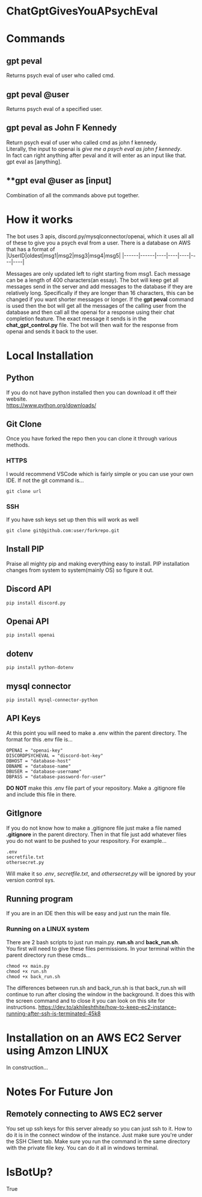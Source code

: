 # ChatGptGivesYouAPsychEval

# Commands
## **gpt peval**  
Returns psych eval of user who called cmd.

## **gpt peval @user**
Returns psych eval of a specified user.

## **gpt peval as John F Kennedy**
Return psych eval of user who called cmd as john f kennedy.  
Literally, the input to openai is *give me a psych eval as john f kennedy*.  
In fact can right anything after peval and it will enter as an input like that. gpt eval as [anything].

## **gpt eval @user as [input]
Combination of all the commands above put together.

# How it works
The bot uses 3 apis, discord.py/mysqlconnector/openai, which it uses all all of these to give you a psych eval from a user. There is a database on AWS that has a format of  
|UserID|oldest|msg1|msg2|msg3|msg4|msg5|
|------|------|----|----|----|----|----|

Messages are only updated left to right starting from msg1. Each message can be a length of 400 characters(an essay). The bot will keep get all messages send in the server and add messages to the database if they are relatively long. Specifically if they are longer than 16 characters, this can be changed if you want shorter messages or longer. If the **gpt peval** command is used then the bot will get all the messages of the calling user from the database and then call all the openai for a response using their chat completion feature. The exact message it sends is in the **chat_gpt_control.py** file. The bot will then wait for the response from openai and sends it back to the user.

# Local Installation
## Python
If you do not have python installed then you can download it off their website.  
https://www.python.org/downloads/
## Git Clone
Once you have forked the repo then you can clone it through various methods.
### HTTPS
I would recommend VSCode which is fairly simple or you can use your own IDE. If not the git command is...
```
git clone url
```
### SSH
If you have ssh keys set up then this will work as well
```
git clone git@github.com:user/forkrepo.git
```
## Install PIP
Praise all mighty pip and making everything easy to install. PIP installation changes from system to system(mainly OS) so figure it out.

## Discord API
```
pip install discord.py
```

## Openai API
```
pip install openai
```

## dotenv
```
pip install python-dotenv
```

## mysql connector
```
pip install mysql-connector-python
```
## API Keys
At this point you will need to make a .env within the parent directory. The format for this .env file is...
```
OPENAI = "openai-key"
DISCORDPSYCHEVAL = "discord-bot-key"
DBHOST = "database-host"
DBNAME = "database-name"
DBUSER = "database-username"
DBPASS = "database-password-for-user"
```
**DO NOT** make this .env file part of your repository. Make a .gitignore file and include this file in there.

## GitIgnore
If you do not know how to make a .gitignore file just make a file named **.gitignore** in the parent directory. 
Then in that file just add whatever files you do not want to be pushed to your respository. For example...
```
.env
secretfile.txt
othersecret.py
```
Will make it so *.env*, *secretfile.txt*, and *othersecret.py* will be ignored by your version control sys.

## Running program
If you are in an IDE then this will be easy and just run the main file.
### Running on a LINUX system
There are 2 bash scripts to just run main.py. **run.sh** and **back_run.sh**.  
You first will need to give these files permissions. In your terminal within the parent directory run these cmds...
```
chmod +x main.py
chmod +x run.sh
chmod +x back_run.sh
```
The differences between run.sh and back_run.sh is that back_run.sh will continue to run after closing the window in the background. It does this with the screen 
command and to close it you can look on this site for instructions. https://dev.to/akhileshthite/how-to-keep-ec2-instance-running-after-ssh-is-terminated-45k8

# Installation on an AWS EC2 Server using Amzon LINUX
In construction...


# Notes For Future Jon

## Remotely connecting to AWS EC2 server
You set up ssh keys for this server already so you can just ssh to it. How to do it is in the connect window of the instance. Just make sure you're under the SSH Client tab. Make sure you run the command in the same directory with the private file key. You can do it all in windows terminal.

# IsBotUp?
True
